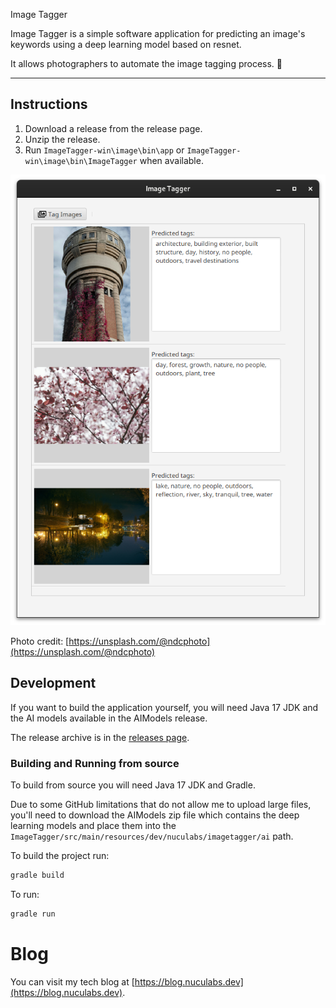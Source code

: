 Image Tagger

Image Tagger is a simple software application for predicting an image's keywords using a deep learning model based on resnet.

It allows photographers to automate the image tagging process. 📸

---

## Instructions

1. Download a release from the release page.
2. Unzip the release.
3. Run `ImageTagger-win\image\bin\app` or `ImageTagger-win\image\bin\ImageTagger` when available. 

![./docs/application.png](./docs/application.png)

Photo credit: [https://unsplash.com/@ndcphoto](https://unsplash.com/@ndcphoto)

## Development

If you want to build the application yourself, you will need Java 17 JDK and the 
AI models available in the AIModels release.

The release archive is in the [releases page](https://github.com/dnutiu/ImageTagger/releases).


### Building and Running from source

To build from source you will need Java 17 JDK and Gradle.

Due to some GitHub limitations that do not allow me to upload large files, you'll need to download the AIModels
zip file which contains the deep learning models and place them into the `ImageTagger/src/main/resources/dev/nuculabs/imagetagger/ai` path.

To build the project run:

```bash
gradle build
```

To run:

```bash
gradle run
```

# Blog

You can visit my tech blog at [https://blog.nuculabs.dev](https://blog.nuculabs.dev).
